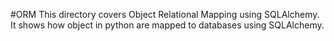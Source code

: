 #ORM
This directory covers Object Relational Mapping using SQLAlchemy.
It shows how object in python are mapped to databases using SQLAlchemy.
